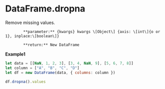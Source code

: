 # DataFrame.dropna

Remove missing values.

            **parameter:** {kwargs} kwargs \[Object\] {axis: \[int\]{o or 1}, inplace:\[boolean\]}

            **return:** New DataFrame 

**Example1**

```javascript
let data = [[NaN, 1, 2, 3], [3, 4, NaN, 9], [5, 6, 7, 8]]
let column = ["A", "B", "C", "D"]
let df = new DataFrame(data, { columns: column })

df.dropna().values
```


